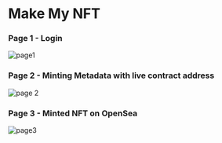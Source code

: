 # Make My NFT

### Page 1 - Login

![page1](https://user-images.githubusercontent.com/64327599/188892543-10d13954-e85d-4feb-98b2-aea1f2b2b924.png)

### Page 2 - Minting Metadata with live contract address

![page 2](https://user-images.githubusercontent.com/64327599/188892551-8763129b-86b0-478e-ae5a-86ad2a0ffacf.PNG)

### Page 3 - Minted NFT on OpenSea

![page3](https://user-images.githubusercontent.com/64327599/188893340-5469bf70-86b2-4361-9aaf-5428486df369.png)

